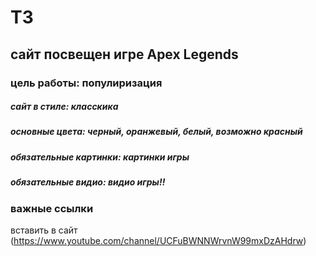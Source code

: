 # ТЗ
## сайт посвещен игре Apex Legends
### цель работы: популиризация 

##### сайт в стиле: класскика
##### основные цвета: черный, оранжевый, белый, возможно красный
##### обязательные картинки: картинки игры
##### обязательные видио: видио игры!!



###  важные ссылки
 вставить в сайт (https://www.youtube.com/channel/UCFuBWNNWrvnW99mxDzAHdrw)
